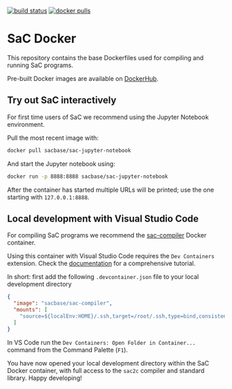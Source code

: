 [![build status](https://github.com/SacBase/sac-jupyter-notebook/workflows/docker/badge.svg)](https://github.com/SacBase/sac-jupyter-notebook/actions?query=workflow%3A"docker")
[![docker pulls](https://img.shields.io/docker/pulls/sacbase/sac-jupyter-notebook)](https://hub.docker.com/r/sacbase/sac-jupyter-notebook)

# SaC Docker

This repository contains the base Dockerfiles used for compiling and running SaC programs.

Pre-built Docker images are available on [DockerHub](https://hub.docker.com/u/sacbase).

## Try out SaC interactively

For first time users of SaC we recommend using the Jupyter Notebook environment.

Pull the most recent image with:

```bash
docker pull sacbase/sac-jupyter-notebook
```

And start the Jupyter notebook using:

```bash
docker run -p 8888:8888 sacbase/sac-jupyter-notebook
```

After the container has started multiple URLs will be printed; use the one starting with `127.0.0.1:8888`.

## Local development with Visual Studio Code

For compiling SaC programs we recommend the [sac-compiler](https://hub.docker.com/r/sacbase/sac-compiler) Docker container.

Using this container with Visual Studio Code requires the `Dev Containers` extension.
Check the [documentation](https://code.visualstudio.com/docs/devcontainers/containers) for a comprehensive tutorial.

In short: first add the following `.devcontainer.json` file to your local development directory

```json
{
  "image": "sacbase/sac-compiler",
  "mounts": [
    "source=${localEnv:HOME}/.ssh,target=/root/.ssh,type=bind,consistency=cached"
  ]
}
```

In VS Code run the `Dev Containers: Open Folder in Container...` command from the Command Palette (`F1`).

You have now opened your local development directory within the SaC Docker container, with full access to the `sac2c` compiler and standard library.
Happy developing!

